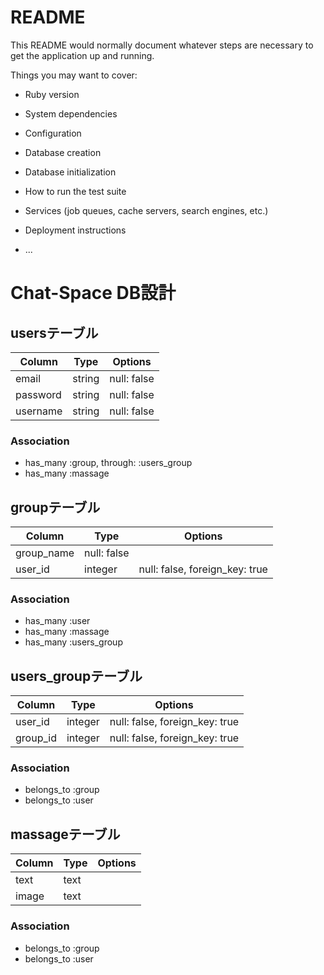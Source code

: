 # README

This README would normally document whatever steps are necessary to get the
application up and running.

Things you may want to cover:

* Ruby version

* System dependencies

* Configuration

* Database creation

* Database initialization

* How to run the test suite

* Services (job queues, cache servers, search engines, etc.)

* Deployment instructions

* ...
# Chat-Space DB設計
## usersテーブル
|Column|Type|Options|
|------|----|-------|
|email|string|null: false|
|password|string|null: false|
|username|string|null: false|
### Association
- has_many :group, through: :users_group
- has_many :massage

## groupテーブル
|Column|Type|Options|
|------|----|-------|
|group_name|null: false|
|user_id|integer|null: false, foreign_key: true|
### Association
- has_many :user
- has_many :massage
- has_many :users_group

## users_groupテーブル
|Column|Type|Options|
|------|----|-------|
|user_id|integer|null: false, foreign_key: true|
|group_id|integer|null: false, foreign_key: true|
### Association
- belongs_to :group
- belongs_to :user

## massageテーブル
|Column|Type|Options|
|------|----|-------|
|text|text||
|image|text||


### Association
- belongs_to :group
- belongs_to :user